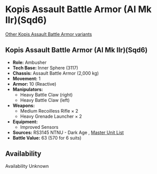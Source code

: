 # Kopis Assault Battle Armor (AI Mk IIr)(Sqd6) 

[Other Kopis Assault Battle Armor variants](../kopis_assault_battle_armor.md) 

## Kopis Assault Battle Armor (AI Mk IIr)(Sqd6) 

- **Role:** Ambusher 
- **Tech Base:** Inner Sphere (3117) 
- **Chassis:** Assault Battle Armor (2,000 kg) 
- **Movement:** 1 
- **Armor:** 10 (Reactive) 
- **Manipulators:** 
  - Heavy Battle Claw (right) 
  - Heavy Battle Claw (left) 
- **Weapons:** 
  - Medium Recoilless Rifle × 2 
  - Heavy Grenade Launcher × 2 
- **Equipment:** 
  - Improved Sensors 
- **Sources:** RS3145 NTNU - Dark Age , [Master Unit List](http://masterunitlist.info/Unit/Details/9162) 
- **Battle Value:** 63 (570 for 6 suits) 

## Availability 

Availability Unknown 

